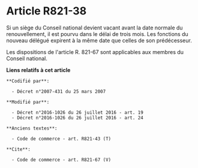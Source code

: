# Article R821-38

Si un siège du Conseil national devient vacant avant la date normale du renouvellement, il est pourvu dans le délai de trois
mois. Les fonctions du nouveau délégué expirent à la même date que celles de son prédécesseur. 

Les dispositions de l'article R. 821-67 sont applicables aux membres du Conseil national.

**Liens relatifs à cet article**

	**Codifié par**:

	  - Décret n°2007-431 du 25 mars 2007

	**Modifié par**:

	  - Décret n°2016-1026 du 26 juillet 2016 - art. 19
	  - Décret n°2016-1026 du 26 juillet 2016 - art. 24

	**Anciens textes**:

	  - Code de commerce - art. R821-43 (T)

	**Cite**:

	  - Code de commerce - art. R821-67 (V)
